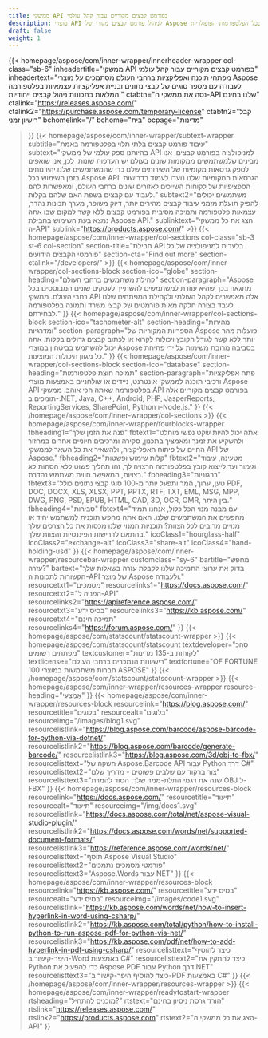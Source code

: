 ```yaml
---
title: ממשקי API בפורמט קבצים מקוריים עבור קהל עולמי
description: מוצרי API לניהול פורמט קבצים מקורי של Aspose משמשים מפתחים ברחבי העולם לצורך מניפולציה של מסמכים ותמונות בכל הפלטפורמות הפופולריות.
draft: false
weight: 1
---
```

{{< homepage/aspose/com/inner-wrapper/innerheader-wrapper col-class="sb-6"
  inheadertitle="ממשקי API בפורמט קבצים מקוריים עבור קהל עולמי"
  inheadertext="מפתחי תוכנה ואפליקציות ברחבי העולם מסתמכים על מוצרי Aspose לעבודה עם מספר סוגים של קבצי נתונים ובניית אפליקציות עצמאיות בפלטפורמה המלאות בתכונות ניהול קבצים ייחודיות."
  ctabtn="נסה את ממשקי ה-API שלנו בחינם"
  ctalink="https://releases.aspose.com/"
  ctalink2="https://purchase.aspose.com/temporary-license"
  ctabtn2="קבל רישיון זמני"
  bchomelink="/"
  bchome="בית"
  bcpage="מדינות"
  >}}
   {{< homepage/aspose/com/inner-wrapper/subtext-wrapper
   subtitle="עיבוד פורמט קבצים בלתי תלוי בפלטפורמה באמת"
   subtext="בהיותנו ספק עולמי של ממשקי API למניפולציה בפורמט קבצים, אנו מבינים שלמשתמשים ממקומות שונים בעולם יש העדפות שונות. לכן, אנו שואפים לספק גרסאות מקומיות של השירותים שלנו כדי שהמשתמשים שלנו יהיו נוחים בזמן השימוש בכל Aspose API. הגרסאות המקומיות שלנו נועדו לעמוד בדרישות הספציפיות של לקוחות השייכים לאזורים שונים ברחבי העולם, ומאפשרות להם לעבוד עם קבצים בשפת האם שלהם בקלות."
   subtext2="משתמשים יכולים להפיק תועלת מזמני עיבוד קבצים מהירים יותר, דיוק משופר, מערך תכונות נהדר, עצמאות פלטפורמה ותמיכה מסיבית בפורמט קבצים ללא קשר למקום שבו אתה נמצא בעת השימוש בחבילת Aspose API."
   sublinktext="הצג את כל ממשקי ה-API"
   sublink="https://products.aspose.com/" >}} 
{{< homepage/aspose/com/inner-wrapper/col-sections col-class="sb-3 st-6 col-section"
section-title="חבילת API בלעדית למניפולציה של כל פורמטי הקבצים הידועים"
section-cta="Find out more"
section-ctalink="/developers/" >}}
{{< homepage/aspose/com/inner-wrapper/col-sections-block section-ico="globe"
section-heading="קהילת משתמשים ברחבי העולם"
section-paragraph="Aspose מתגאה בכך שהיא עוזרת למשתמשים להשתייך לעסקים שונים המבוססים בכל רחבי העולם. ממשקי API אלה מאפשרים לקהל העולמי ולקהילת המפתחים שלנו לעבד בצורה חלקה מאות פורמטים של קבצי משרד ותמונה בפלטפורמה לבחירתם."
>}}
{{< homepage/aspose/com/inner-wrapper/col-sections-block section-ico="tachometer-alt"
section-heading="מהירות ומדרגיות"
section-paragraph="הספריות המקוריות של Aspose פועלות מהר יותר ללא קשר לגודל הקובץ ויכולות לקרוא או לכתוב קבצים גדולים בקלות. אתה יכול להשתמש בביטחון במוצרי Aspose בסביבה מרובת משימות על ידי פתיחת כל מגוון היכולות המוצעות."
>}}
{{< homepage/aspose/com/inner-wrapper/col-sections-block section-ico="database"
section-heading="תמיכה חוצת פלטפורמות"
section-paragraph="פתח אפליקציות ורכיבי תוכנה לממשקי אינטרנט, ניידים או שולחניים באמצעות מוצרי Aspose API בפלטפורמה שאתה הכי אוהב. ממשקי API בפורמט קבצים מקוריים אלה תומכים ב-.NET, Java, C++, Android, PHP, JasperReports, ReportingServices, SharePoint, Python ו-Node.js."
>}}
{{< /homepage/aspose/com/inner-wrapper/col-sections >}}
{{< homepage/aspose/com/inner-wrapper/fourblocks-wrapper
fbheading1="פנה את הזמן שלך"
fbtext1="אתה יכול להיות שקט נפשי מוחלט ולהשקיע את זמנך ומאמציך בתכנון, סקירה ומרכיבים חיוניים אחרים במחזור החיים של פיתוח האפליקציה, ולהשאיר את כל השאר לממשקי API של Aspose."
fbheading2="קלות שימוש ופשטות"
fbtext2="מטעינה, עיבוד וגימור ועד לייצוא קובץ בפלטפורמה הרצויה לך, זהו תהליך פשוט ללא הסחות לא רצויות, המאפשר חווית משתמש נהדרת."
fbheading3="רבגוניות"
fbtext3="טען, ערוך, המר ותפעל יותר מ-100 סוגי קבצי נתונים כולל PDF, DOC, DOCX, XLS, XLSX, PPT, PPTX, RTF, TXT, EML, MSG, MPP, DWG, PNG, PSD, EPUB, HTML, CAD, 3D, OCR, OMR, בין היתר."
fbheading4="סבירות"
fbtext4="עם מבנה מנוי הכל כלול, אנחנו תמיד מחפשים את המשתמשים שלנו. האם אתה מחפש תוכנית למשתמש יחיד או מנויים מרובים לכל הצוות? תוכניות המנוי שלנו מכסות את כל הצרכים שלך בהתאם לדרישות הפיננסיות והצוות שלך."
icoClass1="hourglass-half" icoClass2="exchange-alt" icoClass3="share-alt" icoClass4="hand-holding-usd"
>}} 
{{< homepage/aspose/com/inner-wrapper/resourcebar-wrapper customclass="sy-6"
bartitle="מחפש עזרה?"
bartext="בדוק את ערוצי התמיכה שלנו לקבלת עזרה בשאלות שלך הקשורות לתכונות ה-API של מוצר Aspose ולעבודה."
resourcetxt1="מסמכים"
resourcelinks1="https://docs.aspose.com/"
resourcetxt2="הפניה ל-API"
resourcelinks2="https://apireference.aspose.com/"
resourcetxt3="בסיס ידע"
resourcelinks3="https://kb.aspose.com/"
resourcetxt4="תמיכה חינם"
resourcelinks4="https://forum.aspose.com/"
>}}
{{< homepage/aspose/com/statscount/statscount-wrapper >}}
{{< homepage/aspose/com/statscount/statscount
textdeveloper="סהכ מפתחים רשומים"
textcustomer="לקוחות ב-135 מדינות"
textlicense="רישיונות הנמכרים ברחבי העולם"
textfortune="OF FORTUNE 100 חברות משתמשות במוצרי ASPOSE"
>}}
{{< /homepage/aspose/com/statscount/statscount-wrapper >}}
{{< homepage/aspose/com/inner-wrapper/resources-wrapper
resource-heading="אֶמְצָעִי"
>}}
{{< homepage/aspose/com/inner-wrapper/resources-block resourcelink="https://blog.aspose.com/"
resourcetitle="בלוגים"
resourcealt="בלוגים"
resourceimg="/images/blog1.svg" resourcelistlink="https://blog.aspose.com/barcode/aspose-barcode-for-python-via-dotnet/" resourcelistlink2="https://blog.aspose.com/barcode/generate-barcode/" resourcelistlink3="https://blog.aspose.com/3d/obj-to-fbx/"
resourcelisttext="השקה של Aspose.Barcode API עבור Python דרך C#"
resourcelisttext2="צור ברקוד עם שלבים פשוטים - מדריך שלם"
resourcelisttext3="שנה את דגמי התלת-ממד שלך: הסוד להמרת OBJ ל-FBX"
>}}
{{< homepage/aspose/com/inner-wrapper/resources-block resourcelink="https://docs.aspose.com/"
resourcetitle="תיעוד"
resourcealt="תיעוד"
resourceimg="/img/docs1.svg" resourcelistlink="https://docs.aspose.com/total/net/aspose-visual-studio-plugin/" resourcelistlink2="https://docs.aspose.com/words/net/supported-document-formats/" resourcelistlink3="https://reference.aspose.com/words/net/"
resourcelisttext="תוסף Aspose Visual Studio"
resourcelisttext2="פורמטי מסמכים נתמכים"
resourcelisttext3="Aspose.Words עבור NET"
>}}
{{< homepage/aspose/com/inner-wrapper/resources-block resourcelink="https://kb.aspose.com/"
resourcetitle="בסיס ידע"
resourcealt="בסיס ידע"
resourceimg="/images/code1.svg" resourcelistlink="https://kb.aspose.com/words/net/how-to-insert-hyperlink-in-word-using-csharp/" resourcelistlink2="https://kb.aspose.com/total/python/how-to-install-python-to-run-aspose-pdf-for-python-via-net/" resourcelistlink3="https://kb.aspose.com/pdf/net/how-to-add-hyperlink-in-pdf-using-csharp/"
resourcelisttext="כיצד להוסיף היפר-קישור ב-Word באמצעות C#"
resourcelisttext2="כיצד להתקין את Python כדי להפעיל את Aspose.PDF עבור Python דרך NET"
resourcelisttext3="כיצד להוסיף היפר-קישור ב-PDF באמצעות C#"
>}}
{{< /homepage/aspose/com/inner-wrapper/resources-wrapper >}}
{{< homepage/aspose/com/inner-wrapper/readytostart-wrapper
rtsheading="מוכנים להתחיל?"
rtstext="הורד גרסת ניסיון בחינם"
rtslink="https://releases.aspose.com/"
rtslink2="https://products.aspose.com"
rtstext2="הצג את כל ממשקי ה-API"
>}}
